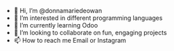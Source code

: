 - 👋 Hi, I’m @donnamariedeowan
- 👀 I’m interested in different programming languages 
- 🌱 I’m currently learning Odoo
- 💞️ I’m looking to collaborate on fun, engaging projects
- 📫 How to reach me Email or Instagram
<!---
donnamariedeowan/donnamariedeowan is a ✨ special ✨ repository because its `README.md` (this file) appears on your GitHub profile.
You can click the Preview link to take a look at your changes.
--->
